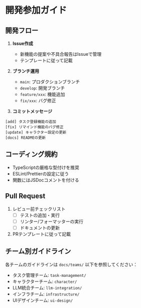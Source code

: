 # 開発参加ガイド

## 開発フロー

1. **Issue作成**
   - 新機能の提案や不具合報告はIssueで管理
   - テンプレートに従って記載

2. **ブランチ運用**
   - `main`: プロダクションブランチ
   - `develop`: 開発ブランチ
   - `feature/xxx`: 機能追加
   - `fix/xxx`: バグ修正

3. **コミットメッセージ**
```
[add] タスク登録機能の追加
[fix] リマインド機能のバグ修正
[update] キャラクター設定の更新
[docs] READMEの更新
```

## コーディング規約

- TypeScriptの厳格な型付けを推奨
- ESLint/Prettierの設定に従う
- 関数にはJSDocコメントを付ける

## Pull Request

1. レビュー前チェックリスト
   - [ ] テストの追加・実行
   - [ ] リンター/フォーマッターの実行
   - [ ] ドキュメントの更新

2. PRテンプレートに従って記載

## チーム別ガイドライン

各チームのガイドラインは `docs/teams/` 以下を参照してください：
- タスク管理チーム: `task-management/`
- キャラクターチーム: `character/`
- LLM統合チーム: `llm-integration/`
- インフラチーム: `infrastructure/`
- UIデザインチーム: `ui-design/`